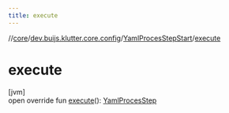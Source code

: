 ```yaml
---
title: execute
---
```

//[core](../../../index.html)/[dev.buijs.klutter.core.config](../index.html)/[YamlProcesStepStart](index.html)/[execute](execute.html)



# execute



[jvm]\
open override fun [execute](execute.html)(): [YamlProcesStep](../-yaml-proces-step/index.html)




